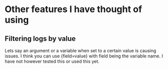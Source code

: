 # Other features I have thought of using

## Filtering logs by value
Lets say an argument or a variable when set to a certain value is causing issues.
I think you can use {field=value} with field being the variable name.
I have not however tested this or used this yet.
